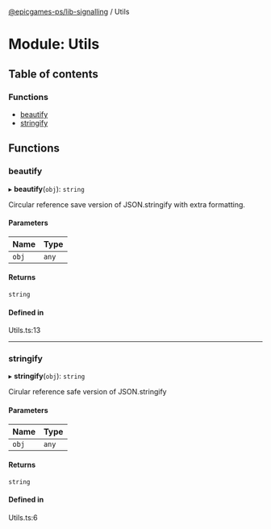 [@epicgames-ps/lib-signalling](../README.md) / Utils

# Module: Utils

## Table of contents

### Functions

- [beautify](Utils.md#beautify)
- [stringify](Utils.md#stringify)

## Functions

### beautify

▸ **beautify**(`obj`): `string`

Circular reference save version of JSON.stringify with extra formatting.

#### Parameters

| Name | Type |
| :------ | :------ |
| `obj` | `any` |

#### Returns

`string`

#### Defined in

Utils.ts:13

___

### stringify

▸ **stringify**(`obj`): `string`

Cirular reference safe version of JSON.stringify

#### Parameters

| Name | Type |
| :------ | :------ |
| `obj` | `any` |

#### Returns

`string`

#### Defined in

Utils.ts:6
